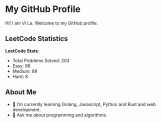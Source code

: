 # My GitHub Profile

Hi! I am Vi Le. Welcome to my GitHub profile.

## LeetCode Statistics

<!-- LEETCODE_STATS_START -->
**LeetCode Stats**:

- Total Problems Solved: 203
- Easy: 96
- Medium: 99
- Hard: 8
<!-- LEETCODE_STATS_END -->

## About Me
- 🌱 I’m currently learning Golang, Javascript, Python and Rust and web development.
- 💬 Ask me about programming and algorithms.
